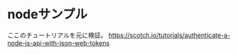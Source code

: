 # nodeサンプル

ここのチュートリアルを元に検証。
https://scotch.io/tutorials/authenticate-a-node-js-api-with-json-web-tokens

